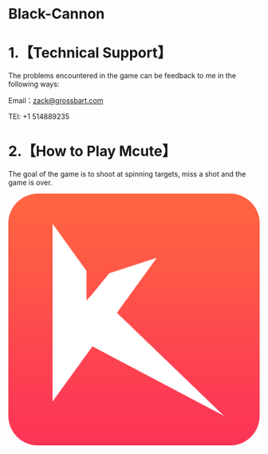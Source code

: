 # Black-Cannon

# 1.【Technical Support】

The problems encountered in the game can be feedback to me in the following ways:

Email：zack@grossbart.com

TEl: +1 514889235



# 2.【How to Play Mcute】
The goal of the game is to shoot at spinning targets, miss a shot and the game is over.


![image](https://github.com/ARCKing/K./blob/master/icon-1024.png)
